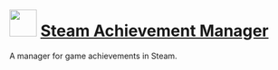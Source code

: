 # <img src="https://cdn.jsdelivr.net/gh/chtof/chocolatey-packages/automatic/steamachievementmanager/steamachievementmanager.png" width="48" height="48"/> [Steam Achievement Manager](https://chocolatey.org/packages/steamachievementmanager)

A manager for game achievements in Steam.
